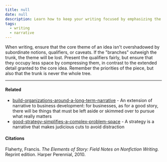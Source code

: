```yaml
---
title: null
date: null
description: Learn how to keep your writing focused by emphasizing the main idea over qualifiers and details, ensuring your core theme remains clear and compelling.
tags:
  - writing
  - narrative
---
```


When writing, ensure that the core theme of an idea isn't overshadowed by subordinate notions, qualifiers, or caveats. If the "branches" outweigh the trunk, the theme will be lost. Present the qualifiers fairly, but ensure that they occupy less space by compressing them, in contrast to the extended detail granted to the core idea. Remember the priorities of the piece, but also that the trunk is never the whole tree.

---

#### Related

- [build-organizations-around-a-long-term-narrative]() - An extension of narrative to business development: for businesses, as for a good story, there will be things that must be left aside or skimmed over to pursue what really matters
- [good-strategy-simplifies-a-complex-problem-space]() - A strategy is a narrative that makes judicious cuts to avoid distraction

#### Citations

Flaherty, Francis. _The Elements of Story: Field Notes on Nonfiction Writing._ Reprint edition. Harper Perennial, 2010.
